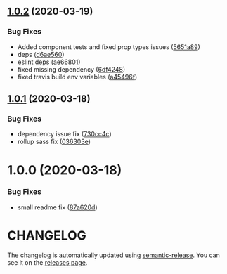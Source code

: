 ## [1.0.2](https://github.com/nejcm/react-skeleton/compare/v1.0.1...v1.0.2) (2020-03-19)


### Bug Fixes

* Added component tests and fixed prop types issues ([5651a89](https://github.com/nejcm/react-skeleton/commit/5651a898bb06936a975934061c5d3eee9304aae8))
* deps ([d6ae560](https://github.com/nejcm/react-skeleton/commit/d6ae56007f90da99f26388eb66e8ecad10f596a9))
* eslint deps ([ae66801](https://github.com/nejcm/react-skeleton/commit/ae66801f4b5efa3065587ed87dcbcd078f04ca27))
* fixed missing dependency ([6df4248](https://github.com/nejcm/react-skeleton/commit/6df42488e8d7f72b91271be8f5bde3bf4aa5adda))
* fixed travis build env variables ([a45496f](https://github.com/nejcm/react-skeleton/commit/a45496f5ab0a34cf7ca99776b7418271a8820daf))

## [1.0.1](https://github.com/nejcm/react-skeleton/compare/v1.0.0...v1.0.1) (2020-03-18)


### Bug Fixes

* dependency issue fix ([730cc4c](https://github.com/nejcm/react-skeleton/commit/730cc4c925e499de774190e674d3eb5473e948a6))
* rollup sass fix ([036303e](https://github.com/nejcm/react-skeleton/commit/036303ea8df51a1cacc391e4754369b873dd5e0f))

# 1.0.0 (2020-03-18)


### Bug Fixes

* small readme fix ([87a620d](https://github.com/nejcm/react-skeleton/commit/87a620d16c08e686713e4ed7e0467834c65f95d0))

# CHANGELOG

The changelog is automatically updated using
[semantic-release](https://github.com/semantic-release/semantic-release). You
can see it on the [releases page](../../releases).
